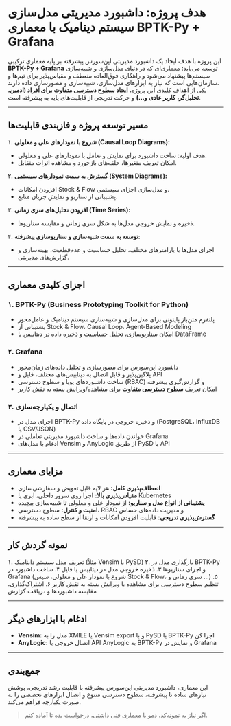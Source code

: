 # هدف پروژه: داشبورد مدیریتی مدل‌سازی سیستم دینامیک با معماری BPTK-Py + Grafana

این پروژه با هدف ایجاد یک داشبورد مدیریتی اپن‌سورس پیشرفته بر پایه معماری ترکیبی **BPTK-Py + Grafana** توسعه می‌یابد؛ معماری‌ای که در دنیای مدل‌سازی و شبیه‌سازی سیستم‌ها پیشنهاد می‌شود و راهکاری فوق‌العاده منعطف و مقیاس‌پذیر برای تیم‌ها و سازمان‌هایی است که نیاز به ابزارهای مدل‌سازی، شبیه‌سازی و مصورسازی داده دارند.  
یکی از اهداف کلیدی این پروژه، **ایجاد سطوح دسترسی متفاوت برای افراد (ادمین، تحلیل‌گر، کاربر عادی و...)** و حرکت تدریجی از قابلیت‌های پایه به پیشرفته است.

---

## مسیر توسعه پروژه و فازبندی قابلیت‌ها

۱. **شروع با نمودارهای علی و معلولی (Causal Loop Diagrams):**
   - هدف اولیه: ساخت داشبورد برای نمایش و تعامل با نمودارهای علی و معلولی.
   - امکان تعریف متغیرها، حلقه‌های بازخورد و مشاهده اثرات متقابل.

۲. **گسترش به سمت نمودارهای سیستمی (System Diagrams):**
   - افزودن امکانات Stock & Flow و مدل‌سازی اجزای سیستمی.
   - پشتیبانی از سناریو و نمایش جریان منابع.

۳. **افزودن تحلیل‌های سری زمانی (Time Series):**
   - ذخیره و نمایش خروجی مدل‌ها به شکل سری زمانی و مقایسه سناریوها.

۴. **توسعه به سمت شبیه‌سازی و سناریوسازی پیشرفته:**
   - اجرای مدل‌ها با پارامترهای مختلف، تحلیل حساسیت و عدم‌قطعیت، بهینه‌سازی و گزارش‌های مدیریتی.

---

## اجزای کلیدی معماری

### ۱. BPTK-Py (Business Prototyping Toolkit for Python)
- پلتفرم متن‌باز پایتونی برای مدل‌سازی و شبیه‌سازی سیستم دینامیک و عامل‌محور
- پشتیبانی از Stock & Flow، Causal Loop، Agent-Based Modeling
- امکان سناریوسازی، تحلیل حساسیت و ذخیره داده در دیتابیس یا DataFrame

### ۲. Grafana
- داشبورد اپن‌سورس برای مصورسازی و تحلیل داده‌های زمان‌محور
- پلاگین‌پذیر و قابل اتصال به دیتابیس‌های مختلف، فایل و API
- ساخت داشبوردهای پویا و سطوح دسترسی (RBAC) و گزارش‌گیری پیشرفته
- امکان تعریف **سطوح دسترسی متفاوت** برای مشاهده/ویرایش بسته به نقش کاربر

### ۳. اتصال و یکپارچه‌سازی
- اجرای مدل در BPTK-Py و ذخیره خروجی در پایگاه داده (PostgreSQL، InfluxDB یا CSV/JSON)
- خواندن داده‌ها و ساخت داشبورد مدیریتی تعاملی در Grafana
- ادغام با مدل‌های Vensim و AnyLogic از طریق PySD یا API

---

## مزایای معماری

- **انعطاف‌پذیری کامل:** هر لایه قابل تعویض و سفارشی‌سازی
- **مقیاس‌پذیری بالا:** اجرا روی سرور داخلی، ابری یا Kubernetes
- **پشتیبانی از انواع مدل و سناریو:** از نمودار علی و معلولی تا شبیه‌سازی پیچیده
- **امنیت و کنترل:** سطوح دسترسی، RBAC و مدیریت داده‌های حساس
- **گسترش‌پذیری تدریجی:** قابلیت افزودن امکانات و ارتقا از سطح ساده به پیشرفته

---

## نمونه گردش کار

۱. تعریف مدل سیستم داینامیک (مثلاً Vensim یا PySD)
۲. بارگذاری مدل در BPTK-Py و اجرای سناریوها
۳. ذخیره خروجی مدل در دیتابیس یا فایل
۴. ساخت داشبورد در Grafana (شروع با نمودار علی و معلولی، سپس Stock & Flow، سری زمانی و ...)
۵. تنظیم سطوح دسترسی برای مشاهده یا ویرایش بسته به نقش کاربر
۶. اشتراک‌گذاری، مقایسه داشبوردها و دریافت گزارش

---

## ادغام با ابزارهای دیگر

- **Vensim:** مدل را به XMILE یا Vensim export و با PySD یا BPTK-Py اجرا کن
- **AnyLogic:** اتصال خروجی یا API AnyLogic به BPTK-Py و نمایش در Grafana

---

## جمع‌بندی

این معماری، داشبورد مدیریتی اپن‌سورس پیشرفته با قابلیت رشد تدریجی، پوشش نیازهای ساده تا پیشرفته، سطوح دسترسی متنوع و اتصال ابزارهای تخصصی را به صورت یکپارچه فراهم می‌کند.

> اگر نیاز به نمونه‌کد، دمو یا معماری فنی داشتی، درخواست بده تا آماده کنم.
